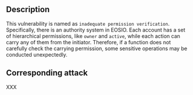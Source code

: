 ## Description

This vulnerability is named as `inadequate permission verification`. Specifically, there is an authority system in EOSIO. Each account has a set of hierarchical permissions, like `owner` and `active`, while each action can carry any of them from the initiator. Therefore, if a function does not carefully check the carrying permission, some sensitive operations may be conducted unexpectedly.

## Corresponding attack

XXX